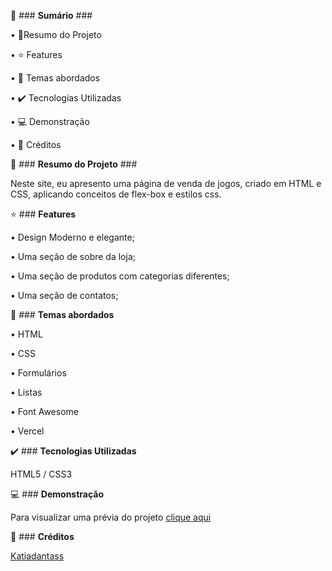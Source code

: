 📎 ### **Sumário** ###

•	📌Resumo do Projeto

•	⭐ Features

•	📂 Temas abordados

•	✔️ Tecnologias Utilizadas

•	💻 Demonstração

•	🙋 Créditos

📌 ### **Resumo do Projeto** ###

Neste site, eu apresento uma página de venda de jogos, criado em HTML e CSS, aplicando conceitos de flex-box e estilos css.

⭐ ### **Features**

•	Design Moderno e elegante;

•	Uma seção de sobre da loja;

•	Uma seção de produtos com categorias diferentes;

•	Uma seção de contatos;

📂 ### **Temas abordados**

•	HTML

•	CSS

•	Formulários

•	Listas

•	Font Awesome

•	Vercel

✔️ ### **Tecnologias Utilizadas**

 HTML5 / CSS3


💻 ### **Demonstração**

Para visualizar uma prévia do projeto [clique aqui](https://gamesshop-gamma.vercel.app/)



🙋 ### **Créditos**

[Katiadantass](https://github.com/Katiadantass)
